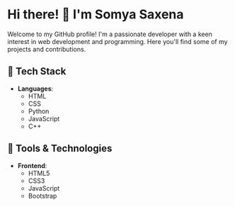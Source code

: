 # Hi there! 👋 I'm Somya Saxena

Welcome to my GitHub profile! I'm a passionate developer with a keen interest in web development and programming. Here you'll find some of my projects and contributions.

## 🌱 Tech Stack

- **Languages**: 
  - HTML
  - CSS
  - Python
  - JavaScript
  - C++

## 🔧 Tools & Technologies

- **Frontend**: 
  - HTML5
  - CSS3
  - JavaScript
  - Bootstrap
  


